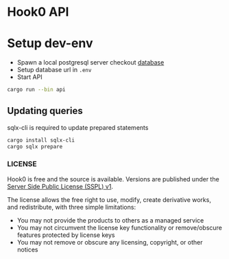 Hook0 API
=========

# Setup dev-env

- Spawn a local postgresql server checkout [database](../database)
- Setup database url in `.env`
- Start API

```bash
cargo run --bin api
```

## Updating queries

sqlx-cli is required to update prepared statements

```bash
cargo install sqlx-cli
cargo sqlx prepare
```

### LICENSE

Hook0 is free and the source is available. Versions are published under
the [Server Side Public License (SSPL) v1](./LICENSE.txt).

The license allows the free right to use, modify, create derivative works, and redistribute, with three simple
limitations:

- You may not provide the products to others as a managed service
- You may not circumvent the license key functionality or remove/obscure features protected by license keys
- You may not remove or obscure any licensing, copyright, or other notices

